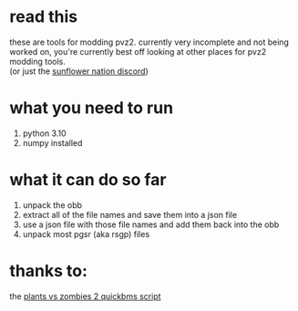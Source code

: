 # read this
these are tools for modding pvz2. 
currently very incomplete and not being worked on,
you're currently best off looking at other places for pvz2 modding tools.  
(or just the [sunflower nation discord](https://discord.gg/FBasnrE))
# what you need to run
1. python 3.10  
2. numpy installed
# what it can do so far  
1. unpack the obb  
2. extract all of the file names and save them into a json file
3. use a json file with those file names and add them back into the obb  
4. unpack most pgsr (aka rsgp) files
# thanks to:
the [plants vs zombies 2 quickbms script](http://aluigi.altervista.org/bms/1bsr_pgsr.bms)

